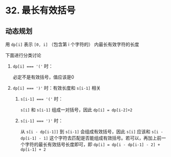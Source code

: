 # 32. 最长有效括号

## 动态规划

用 `dp[i]` 表示 `[0, i]` （包含第 i 个字符的） 内最长有效字符的长度

下面进行分类讨论

  1. `dp[i] === '('` 时：

      必定不是有效括号，值应该是0

  2. `dp[i] === ')'` 时：有效长度和 `s[i-1]` 相关

      1. `s[i-1] === '('` 时：

          `s[i]` 和 `s[i-1]` 组成一对括号，因此 `dp[i] = dp[i-2]+2`

      2. `s[i-1] === ')'` 时：

          从 `s[i - dp[i-1]]` 到 `s[i-1]` 会组成有效括号，因此 `s[i]` 应该和 `s[i - dp[i-1] - 1]` 这个字符去匹配是否能组成有效括号。若可以，再加上前一个字符的最长有效括号长度即可，即 `dp[i] = dp[i - dp[i-1] - 2] + dp[i-1] + 2`
